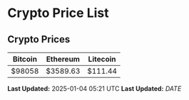# Crypto Price List

## Crypto Prices
| Bitcoin | Ethereum | Litecoin |
| ------- | -------- | -------- |
| $98058 | $3589.63 | $111.44 |
**Last Updated:** 2025-01-04 05:21 UTC
**Last Updated:** $DATE$
